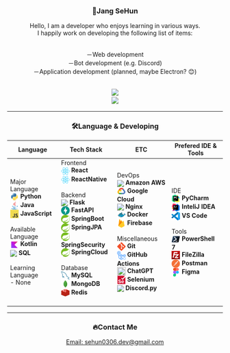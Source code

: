 <div align=center>

  <h3>🦖Jang SeHun</h3>
  <div>Hello, I am a developer who enjoys learning in various ways.<br>
  I happily work on developing the following list of items:<br><br>
  
  －Web development<br>
  －Bot development (e.g. Discord)<br>
  －Application development (planned, maybe Electron? 😊)</div>
  
  <br>

  <img src="https://hits.seeyoufarm.com/api/count/incr/badge.svg?url=https%3A%2F%2Fgithub.com%2Fwestreed%2Fwestreed&count_bg=%2356A9FF&title_bg=%234C4C4C&icon=xfce.svg&icon_color=%23FFFFFF&title=Hits&edge_flat=false" />
  <br>
  <img src="http://mazassumnida.wtf/api/v2/generate_badge?boj=westreed" />


  ---
  <h3>🛠️Language & Developing</h3>
  <table>
    <thead>
      <tr>
        <th>Language</th>
        <th>Tech Stack</th>
        <th>ETC</th>
        <th>Prefered IDE & Tools</th>
      </tr>
    </thead>
    <tbody>
      <tr>
        <td>
         Major Language<br>
         <img src="https://github.com/devicons/devicon/blob/master/icons/python/python-original.svg" height="20px" align="center"> <b>Python</b><br>
         <img src="https://github.com/devicons/devicon/blob/master/icons/java/java-original.svg" height="20px" align="center"> <b>Java</b><br>
         <img src="https://github.com/devicons/devicon/blob/master/icons/javascript/javascript-original.svg" height="20px" align="center"> <b>JavaScript</b><br>
         <br>
         Available Language<br>
         <img src="https://github.com/devicons/devicon/blob/master/icons/kotlin/kotlin-original.svg" height="20px" align="center"> <b>Kotlin</b><br>
         <img src="https://github.com/westreed/westreed/blob/main/icons/database.svg" height="20px" align="center"> <b>SQL</b><br>
         <br>
         Learning Language<br/>
         - None
         </td>
        <td>
          Frontend<br>
          <img src="https://github.com/devicons/devicon/blob/master/icons/react/react-original.svg" height="20px" align="center"> <b>React</b><br>
          <img src="https://github.com/devicons/devicon/blob/master/icons/react/react-original.svg" height="20px" align="center"> <b>ReactNative</b><br>
          <br>
          Backend<br>
          <img src="https://github.com/westreed/westreed/blob/main/icons/flask.svg" height="20px" align="center"> <b>Flask</b><br>
          <img src="https://github.com/devicons/devicon/blob/master/icons/fastapi/fastapi-original.svg" height="20px" align="center"> <b>FastAPI</b><br>
          <img src="https://github.com/devicons/devicon/blob/master/icons/spring/spring-original.svg" height="20px" align="center"> <b>SpringBoot</b><br>
          <img src="https://github.com/devicons/devicon/blob/master/icons/spring/spring-original.svg" height="20px" align="center"> <b>SpringJPA</b><br>
          <img src="https://github.com/devicons/devicon/blob/master/icons/spring/spring-original.svg" height="20px" align="center"> <b>SpringSecurity</b><br>
          <img src="https://github.com/devicons/devicon/blob/master/icons/spring/spring-original.svg" height="20px" align="center"> <b>SpringCloud</b><br>
          <br>
          Database<br>
          <img src="https://github.com/devicons/devicon/blob/master/icons/mysql/mysql-original.svg" height="20px" align="center"> <b>MySQL</b><br>
          <img src="https://github.com/devicons/devicon/blob/master/icons/mongodb/mongodb-original.svg" height="20px" align="center"> <b>MongoDB</b><br>
          <img src="https://github.com/devicons/devicon/blob/master/icons/redis/redis-original.svg" height="20px" align="center"> <b>Redis</b><br>
          <br>
        </td>
        <td>
          DevOps<br>
          <img src="https://github.com/westreed/westreed/blob/main/icons/aws.svg" height="20px" align="center"> <b>Amazon AWS</b><br>
          <img src="https://github.com/devicons/devicon/blob/master/icons/googlecloud/googlecloud-original.svg" height="20px" align="center"> <b>Google Cloud</b><br>
          <img src="https://github.com/westreed/westreed/blob/main/icons/nginx.svg" height="20px" align="center"> <b>Nginx</b><br>
          <img src="https://github.com/devicons/devicon/blob/master/icons/docker/docker-original.svg" height="20px" align="center"> <b>Docker</b><br>
          <img src="https://github.com/devicons/devicon/blob/master/icons/firebase/firebase-original.svg" height="20px" align="center"> <b>Firebase</b><br>
          <br>
          Miscellaneous<br>
          <img src="https://github.com/devicons/devicon/blob/master/icons/git/git-original.svg" height="20px" align="center"> <b>Git</b><br>
          <img src="https://github.com/devicons/devicon/blob/master/icons/githubactions/githubactions-original.svg" height="20px" align="center"> <b>GitHub Actions</b><br>
          <img src="https://github.com/westreed/westreed/blob/main/icons/chatgpt.svg" height="20px" width="20px" align="center"> <b>ChatGPT</b><br>
          <img src="https://github.com/devicons/devicon/blob/master/icons/selenium/selenium-original.svg" height="20px" align="center"> <b>Selenium</b><br>
          <img src="https://github.com/westreed/westreed/blob/main/icons/discord.svg" height="20px" align="center"> <b>Discord.py</b><br>
        </td>
        <td>
          IDE<br>
          <img src="https://github.com/devicons/devicon/blob/master/icons/pycharm/pycharm-original.svg" height="20px" align="center"> <b>PyCharm</b><br>
          <img src="https://github.com/devicons/devicon/blob/master/icons/intellij/intellij-original.svg" height="20px" align="center"> <b>InteliJ IDEA</b><br>
          <img src="https://github.com/devicons/devicon/blob/master/icons/vscode/vscode-original.svg" height="20px" align="center"> <b>VS Code</b><br>
          <br>
          Tools<br>
          <img src="https://github.com/devicons/devicon/blob/master/icons/powershell/powershell-original.svg" height="20px" align="center"> <b>PowerShell 7</b><br>
          <img src="https://github.com/devicons/devicon/blob/master/icons/filezilla/filezilla-original.svg" height="20px" align="center"> <b>FileZilla</b><br>
          <img src="https://github.com/devicons/devicon/blob/master/icons/postman/postman-original.svg" height="20px" align="center"> <b>Postman</b><br>
          <img src="https://github.com/devicons/devicon/blob/master/icons/figma/figma-original.svg" height="20px" align="center"> <b>Figma</b><br>
        </td>
      </tr>
    </tbody>
  </table>

  ---

  <h3>🔥Contact Me</h3>
  <div><a href="mailto:sehun0306.dev@gmail.com">Email: sehun0306.dev@gmail.com</a></div>
</div>
